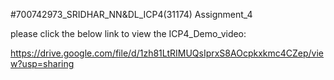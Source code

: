#700742973_SRIDHAR_NN&DL_ICP4(31174) Assignment_4

please click the below link to view the ICP4_Demo_video:

https://drive.google.com/file/d/1zh81LtRIMUQsIprxS8AOcpkxkmc4CZep/view?usp=sharing
